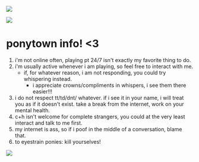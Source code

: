 ![](https://komarev.com/ghpvc/?username=bloodbathing&color=yellow&style=plastic&label=stalkers)

![](https://files.catbox.moe/d7p6fx.gif)
# ponytown info! <3
1. i'm not online often, playing pt 24/7 isn't exactly my favorite thing to do.
2. i'm usually active whenever i am playing, so feel free to interact with me.
    - if, for whatever reason, i am not responding, you could try whispering instead.
      - i appreciate crowns/compliments in whispers, i see them there easier!!!
3. i do not respect tt/td/dnt/ whatever. if i see it in your name, i will treat you as if it doesn't exist. take a break from the internet, work on your mental health.
4. c+h isn't welcome for complete strangers, you could at the very least interact and talk to me first.
5. my internet is ass, so if i poof in the middle of a conversation, blame that.
6. to eyestrain ponies: kill yourselves!

![](https://files.catbox.moe/d7p6fx.gif)
